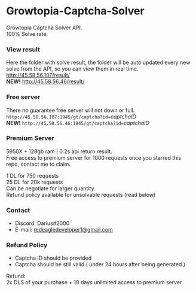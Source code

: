 # Growtopia-Captcha-Solver
Growtopia Captcha Solver API.<br>
100% Solve rate.

### View result
Here the folder with solve result, the folder will be auto updated every new solve from the API, so you can view them in real time. <br>
http://45.58.56.107/result/<br>
<b>NEW!</b> http://45.58.56.46/result/

### Free server
There no guarantee free server will not down or full.<br>
`http://45.58.56.107:1945/gt/captcha?id=`*captchaID*<br>
<b>NEW!</b> `http://45.58.56.46:1945/gt/captcha?id=`*captchaID*

### Premium Server
5950X + 128gb ram | 0.2s api return result.<br>
Free access to premium server for 1000 requests once you starred this repo, contact me to claim.<br>

1 DL for 750 requests<br>
25 DL for 20k requests<br>
Can be negotiate for larger quantity.<br>
Refund policy available for unsolvable requests (read below)<br>

### Contact
 - Discord: Darius#2000
 - E-mail: redeagledeveloper1@gmail.com

### Refund Policy
  - Captcha ID should be provided
  - Captcha should be still valid ( under 24 hours after being generated )

Refund: <br>
2x DLS of your purchase + 10 days unlimited access to premium server
